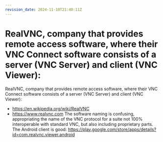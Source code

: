 ```yaml
---
revision_date: 2024-11-10T21:40:11Z
---
```

# RealVNC, company that provides remote access software, where their VNC Connect software consists of a server (VNC Server) and client (VNC Viewer):
RealVNC, company that provides remote access software, where their VNC Connect software consists of a server (VNC Server) and client (VNC Viewer):
* https://en.wikipedia.org/wiki/RealVNC
* https://www.realvnc.com
The software naming is confusing, appropriating the name of the VNC protocol for a suite not 100% interoperable with standard VNC, but also including proprietary parts.
The Android client is good: https://play.google.com/store/apps/details?id=com.realvnc.viewer.android